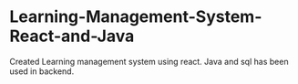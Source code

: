 # Learning-Management-System-React-and-Java
Created Learning management system using react. Java and sql has been used in backend.
